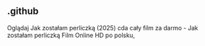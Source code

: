 ## .github

Oglądaj Jak zostałam perliczką (2025) cda cały film za darmo - Jak zostałam perliczką Film Online HD po polsku, 
